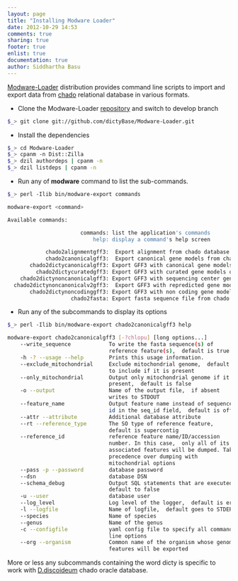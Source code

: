 ```yaml
---
layout: page
title: "Installing Modware Loader"
date: 2012-10-29 14:53
comments: true
sharing: true
footer: true
enlist: true
documentation: true
author: Siddhartha Basu
---
```


[Modware-Loader](https://github.com/dictyBase/Modware-Loader) distribution provides
command line scripts to import and export data from
[chado](http://gmod.org/wiki/Introduction_to_Chado) relational database in various
formats.

* Clone the Modware-Loader [repository](https://github.com/dictyBase/Modware-Loader) and
switch to develop branch
```bash
$_> git clone git://github.com/dictyBase/Modware-Loader.git
```

* Install the dependencies 

```bash
$_> cd Modware-Loader
$_> cpanm -n Dist::Zilla
$_> dzil authordeps | cpanm -n
$_> dzil listdeps | cpanm -n
```

* Run any of __modware__ command to list the sub-commands.

```bash
$_> perl -Ilib bin/modware-export commands

modware-export <command>

Available commands:

                       commands: list the application's commands
                           help: display a command's help screen

            chado2alignmentgff3:  Export alignment from chado database in GFF3 format
            chado2canonicalgff3:  Export canonical gene models from chado database in GFF3 format
       chado2dictycanonicalgff3: Export GFF3 with canonical gene models of Dictyostelium discoideum
         chado2dictycuratedgff3: Export GFF3 with curated gene models of Dictyostelium discoideum
    chado2dictynoncanonicalgff3: Export GFF3 with sequencing center gene models of Dictyostelium discoideum
  chado2dictynoncanonicalv2gff3:  Export GFF3 with repredicted gene models of Dictyostelium discoideum
       chado2dictynoncodinggff3: Export GFF3 with non coding gene models of Dictyostelium discoideum
                    chado2fasta: Export fasta sequence file from chado database
```

* Run any of the subcommands to display its options
```bash
$_> perl -Ilib bin/modware-export chado2canonicalgff3 help

modware-export chado2canonicalgff3 [-?chlopu] [long options...]
	--write_sequence            To write the fasta sequence(s) of
	                            reference feature(s),  default is true
	-h -? --usage --help        Prints this usage information.
	--exclude_mitochondrial     Exclude mitochondrial genome,  default is
	                            to include if it is present
	--only_mitochondrial        Output only mitochondrial genome if it is
	                            present,  default is false
	-o --output                 Name of the output file,  if absent
	                            writes to STDOUT
	--feature_name              Output feature name instead of sequence
	                            id in the seq_id field,  default is off.
	--attr --attribute          Additional database attribute
	--rt --reference_type       The SO type of reference feature, 
	                            default is supercontig
	--reference_id              reference feature name/ID/accession
	                            number. In this case,  only all of its
	                            associated features will be dumped. Takes
	                            precedence over dumping with
	                            mitochondrial options
	--pass -p --password        database password
	--dsn                       database DSN
	--schema_debug              Output SQL statements that are executed, 
	                            default to false
	-u --user                   database user
	--log_level                 Log level of the logger,  default is error
	-l --logfile                Name of logfile,  default goes to STDERR
	--species                   Name of species
	--genus                     Name of the genus
	-c --configfile             yaml config file to specify all command
	                            line options
	--org --organism            Common name of the organism whose genomic
	                            features will be exported
```

More or less any subcommands containing the word dicty is specific to work with
[D.discoideum](http://dictybase.org) chado oracle database. 
